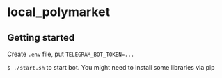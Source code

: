 # local_polymarket

## Getting started

Create `.env` file, put `TELEGRAM_BOT_TOKEN=...`

`$ ./start.sh` to start bot. You might need to install some libraries via pip
